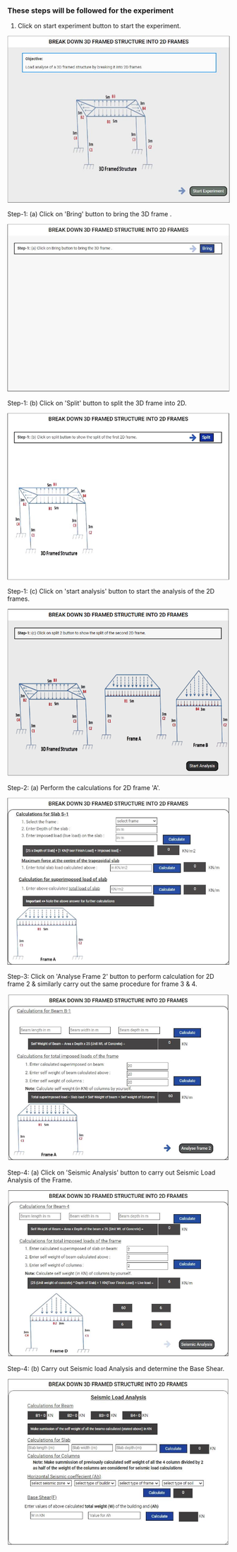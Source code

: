 ### These steps will be followed for the experiment


1. Click on start experiment button to start the experiment.

<img src="images/1.png"/>

Step-1: (a) Click on 'Bring' button to bring the 3D frame .

<img src="images/2.png"/>

Step-1: (b) Click on 'Split' button to split the 3D frame into 2D.

<img src="images/3.png"/>

Step-1: (c) Click on 'start analysis' button to start the analysis of the 2D frames.

<img src="images/4.png"/>

Step-2: (a) Perform the calculations for 2D frame 'A'.

<img src="images/5.png"/>

Step-3: Click on 'Analyse Frame 2' button to perform calculation for 2D frame 2 & similarly carry out the same procedure for frame 3 & 4. 

<img src="images/6.png"/>

Step-4: (a) Click on 'Seismic Analysis' button to carry out Seismic Load Analysis of the Frame.

<img src="images/7.png"/>

Step-4: (b) Carry out Seismic load Analysis and determine the Base Shear.

<img src="images/8.png"/>




